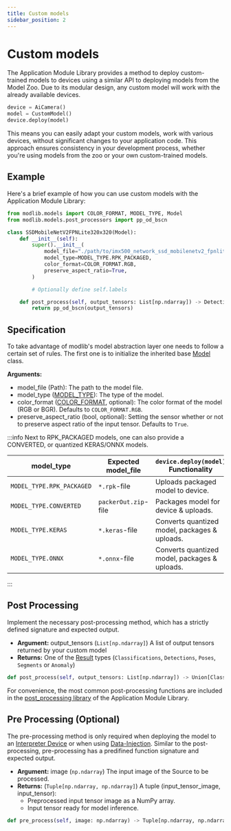 ```yaml
---
title: Custom models
sidebar_position: 2
---
```



# Custom models


The Application Module Library provides a method to deploy custom-trained models to devices using a similar API to deploying models from the Model Zoo. Due to its modular design, any custom model will work with the already available devices.

```python
device = AiCamera()
model = CustomModel()
device.deploy(model)
```

This means you can easily adapt your custom models, work with various devices, without significant changes to your application code. This approach ensures consistency in your development process, whether you're using models from the zoo or your own custom-trained models.


## Example

Here's a brief example of how you can use custom models with the Application Module Library:

```python
from modlib.models import COLOR_FORMAT, MODEL_TYPE, Model
from modlib.models.post_processors import pp_od_bscn

class SSDMobileNetV2FPNLite320x320(Model):
    def __init__(self):
        super().__init__(
            model_file="./path/to/imx500_network_ssd_mobilenetv2_fpnlite_320x320_pp.rpk",
            model_type=MODEL_TYPE.RPK_PACKAGED,
            color_format=COLOR_FORMAT.RGB,
            preserve_aspect_ratio=True,
        )

        # Optionally define self.labels

    def post_process(self, output_tensors: List[np.ndarray]) -> Detections:
        return pp_od_bscn(output_tensors)
```


## Specification

To take advantage of modlib's model abstraction layer one needs to follow a certain set of rules.
The first one is to initialize the inherited base [Model](../api-reference/models/model) class.

**Arguments:**
- model_file (Path): The path to the model file.
- model_type ([MODEL_TYPE](../api-reference/models/model#model_type)): The type of the model.
- color_format ([COLOR_FORMAT](../api-reference/models/model#color_format), optional): The color format of the model (RGB or BGR). Defaults to `COLOR_FORMAT.RGB`.
- preserve_aspect_ratio (bool, optional): Setting the sensor whether or not to preserve aspect ratio of the input tensor. Defaults to `True`.

:::info
Next to RPK_PACKAGED models, one can also provide a CONVERTED, or quantized KERAS/ONNX models.

| model_type              | Expected model_file  | `device.deploy(model)` Functionality         |
|-------------------------|----------------------|----------------------------------------------|
|`MODEL_TYPE.RPK_PACKAGED`|`*.rpk`-file          |Uploads packaged model to device.             |
|`MODEL_TYPE.CONVERTED`   |`packerOut.zip`-file  |Packages model for device & uploads.          |
|`MODEL_TYPE.KERAS`       |`*.keras`-file        |Converts quantized model, packages & uploads. |
|`MODEL_TYPE.ONNX`        |`*.onnx`-file         |Converts quantized model, packages & uploads. |
:::

## Post Processing

Implement the necessary post-processing method, which has a strictly defined signature and expected output. 
- **Argument:** output_tensors (`List[np.ndarray]`) A list of output tensors returned by your custom model
- **Returns:** One of the [Result](../api-reference/models/results#result) types (`Classifications`, `Detections`, `Poses`, `Segments` or `Anomaly`)

```python
def post_process(self, output_tensors: List[np.ndarray]) -> Union[Classifications, Detections, Poses, Segments, Anomaly]:
```

For convenience, the most common post-processing functions are included in the [post_processing library](../api-reference/models/post_processors) of the Application Module Library.

## Pre Processing (Optional)

The pre-processing method is only required when deploying the model to an <u>Interpreter Device</u> or when using <u>Data-Injection</u>.
Similar to the post-processing, pre-processing has a predifined function signature and expected output.
- **Argument:** image (`np.ndarray`) The input image of the Source to be processed.
- **Returns:** (`Tuple[np.ndarray, np.ndarray]`) A tuple (input_tensor_image, input_tensor):
    - Preprocessed input tensor image as a NumPy array.
    - Input tensor ready for model inference.

```python
def pre_process(self, image: np.ndarray) -> Tuple[np.ndarray, np.ndarray]:
```
